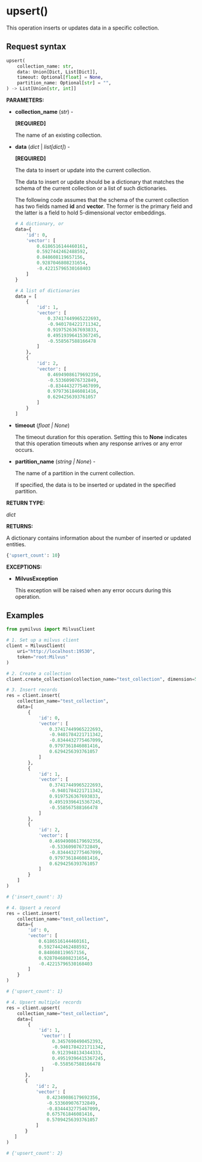 
# upsert()

This operation inserts or updates data in a specific collection.

## Request syntax

```python
upsert(
    collection_name: str,
    data: Union[Dict, List[Dict]],
    timeout: Optional[float] = None,
    partition_name: Optional[str] = "",
) -> List[Union[str, int]]
```

__PARAMETERS:__

- __collection_name__ (_str_) -

    __[REQUIRED]__

    The name of an existing collection.

- __data__ (_dict_ | _list[dict]_) -

    __[REQUIRED]__

    The data to insert or update into the current collection.

    The data to insert or update should be a dictionary that matches the schema of the current collection or a list of such dictionaries. 

    The following code assumes that the schema of the current collection has two fields named __id__ and __vector__. The former is the primary field and the latter is a field to hold 5-dimensional vector embeddings.

    ```python
    # A dictionary, or
    data={
        'id': 0,
        'vector': [
            0.6186516144460161,
            0.5927442462488592,
            0.848608119657156,
            0.9287046808231654,
            -0.42215796530168403
        ]
    }
    
    # A list of dictionaries
    data = [
        {
            'id': 1,
            'vector': [
                0.37417449965222693,
                -0.9401784221711342,
                0.9197526367693833,
                0.49519396415367245,
                -0.558567588166478
            ]
        },
        {
            'id': 2,
            'vector': [
                0.46949086179692356,
                -0.533609076732849,
                -0.8344432775467099,
                0.9797361846081416,
                0.6294256393761057
            ]
        }
    ]
    ```

- __timeout__ (_float _|_ None_)  

    The timeout duration for this operation. Setting this to __None__ indicates that this operation timeouts when any response arrives or any error occurs.

- __partition_name__ (_string _|_ None_) -

    The name of a partition in the current collection. 

    If specified, the data is to be inserted or updated in the specified partition.

__RETURN TYPE:__

_dict_

__RETURNS:__

A dictionary contains information about the number of inserted or updated entities.

```python
{'upsert_count': 10}
```

__EXCEPTIONS:__

- __MilvusException__

    This exception will be raised when any error occurs during this operation.

## Examples

```python
from pymilvus import MilvusClient

# 1. Set up a milvus client
client = MilvusClient(
    uri="http://localhost:19530",
    token="root:Milvus"
)

# 2. Create a collection
client.create_collection(collection_name="test_collection", dimension=5)

# 3. Insert records
res = client.insert(
    collection_name="test_collection",
    data=[
        {
            'id': 0,
            'vector': [
                0.37417449965222693,
                -0.9401784221711342,
                -0.8344432775467099,
                0.9797361846081416,
                0.6294256393761057
            ]
        },
        {
            'id': 1,
            'vector': [
                0.37417449965222693,
                -0.9401784221711342,
                0.9197526367693833,
                0.49519396415367245,
                -0.558567588166478
            ]
        },
        {
            'id': 2,
            'vector': [
                0.46949086179692356,
                -0.533609076732849,
                -0.8344432775467099,
                0.9797361846081416,
                0.6294256393761057
            ]
        }
    ]
)

# {'insert_count': 3}

# 4. Upsert a record
res = client.insert(
    collection_name="test_collection",
    data={
        'id': 0,
        'vector': [
            0.6186516144460161,
            0.5927442462488592,
            0.848608119657156,
            0.9287046808231654,
            -0.42215796530168403
        ]
    }
)

# {'upsert_count': 1}

# 4. Upsert multiple records
res = client.upsert(
    collection_name="test_collection",
    data=[
        {
            'id': 1,
             'vector': [
                 0.3457690490452393,
                 -0.9401784221711342,
                 0.9123948134344333,
                 0.49519396415367245,
                 -0.558567588166478
             ]
       },
       {
           'id': 2,
           'vector': [
               0.42349086179692356,
               -0.533609076732849,
               -0.8344432775467099,
               0.675761846081416,
               0.57094256393761057
           ]
       }
   ]
)

# {'upsert_count': 2}
```

